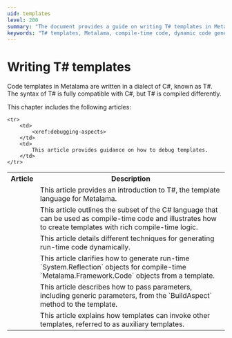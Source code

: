 ```yaml
---
uid: templates
level: 200
summary: "The document provides a guide on writing T# templates in Metalama, covering topics like template language introduction, compile-time code, dynamic code generation, and debugging."
keywords: "T# templates, Metalama, compile-time code, dynamic code generation, debugging, template language, run-time code, System.Reflection, parameters, auxiliary templates"
---
```


# Writing T# templates

Code templates in Metalama are written in a dialect of C#, known as T#. The syntax of T# is fully compatible with C#, but T# is compiled differently.

This chapter includes the following articles:

<table>
    <tr>
        <th>Article</th>
        <th>Description</th>
    </tr>
    <tr>
        <td>
            <xref:template-overview>
        </td>
        <td>
            This article provides an introduction to T#, the template language for Metalama.
        </td>
    </tr>
    <tr>
        <td>
            <xref:template-compile-time>
        </td>
        <td>
            This article outlines the subset of the C# language that can be used as compile-time code and illustrates how to create templates with rich compile-time logic.
        </td>
    </tr>
    <tr>
        <td>
            <xref:template-dynamic-code>
        </td>
        <td>
            This article details different techniques for generating run-time code dynamically.
        </td>
    </tr>
    <tr>
        <td>
            <xref:reflection>
        </td>
        <td>
            This article clarifies how to generate run-time `System.Reflection` objects for compile-time `Metalama.Framework.Code` objects from a template.
        </td>
    </tr>
    <tr>
        <td>
            <xref:template-parameters>
        </td>
        <td>
            This article describes how to pass parameters, including generic parameters, from the `BuildAspect` method to the template.
        </td>
    </tr>
    <tr>
        <td>
            <xref:auxiliary-templates>
        </td>
        <td>
            This article explains how templates can invoke other templates, referred to as auxiliary templates.
        </td>
    </tr>

    <tr>
        <td>
            <xref:debugging-aspects>
        </td>
        <td>
            This article provides guidance on how to debug templates.
        </td>
    </tr>
</table>


